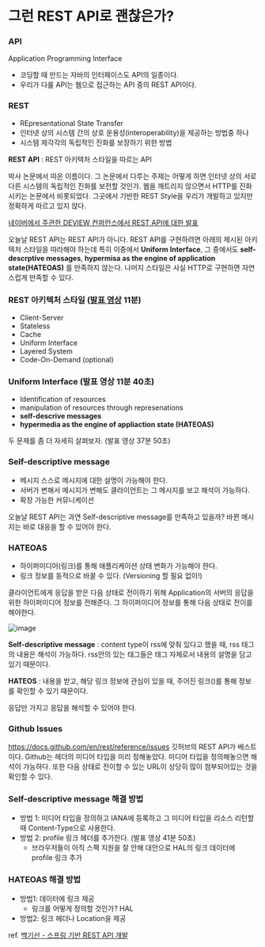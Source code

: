 # 그런 REST API로 괜찮은가?

### API
Application Programming Interface
- 코딩할 때 만드는 자바의 인터페이스도 API의 일종이다.
- 우리가 다룰 API는 웹으로 접근하는 API 중의 REST API이다.

### REST
- REpresentational State Transfer
- 인터넷 상의 시스템 간의 상호 운용성(interoperability)을 제공하는 방법중 하나
- 시스템 제각각의 독립적인 진화를 보장하기 위한 방법

**REST API** : REST 아키텍처 스타일을 따르는 API


박사 논문에서 따온 이름이다. 그 논문에서 다루는 주제는 어떻게 하면 인터넷 상의 서로다른 시스템의 독립적인 진화를 보전할 것인가. 웹을 깨트리지 않으면서 HTTP를 진화시키는 논문에서 비롯되었다.
그곳에서 기반한 REST Style을 우리가 개발하고 있지만 정확하게 따르고 있지 않다.

[네이버에서 주관한 DEVIEW 컨퍼런스에서 REST API에 대한 발표](https://deview.kr/2017/schedule/212?lang=ko)
 
오늘날 REST API는 REST API가 아니다. REST API를 구현하려면 아래의 제시된 아키텍처 스타일을 따라해야 하는데 특히 이중에서 **Uniform Interface**, 그 중에서도 **self-descrptive messages**, **hypermisa as the engine of application state(HATEOAS)** 를 만족하지 않는다. 나머지 스타일은 사실 HTTP로 구현하면 자연스럽게 만족할 수 있다.

### REST 아키텍처 스타일 ([발표 영상](https://www.youtube.com/watch?v=RP_f5dMoHFc) 11분)
- Client-Server
- Stateless
- Cache
- Uniform Interface
- Layered System
- Code-On-Demand (optional)
 
### Uniform Interface (발표 영상 11분 40초)
- Identification of resources
- manipulation of resources through represenations
- **self-descrive messages**
- **hypermedia as the engine of appliaction state (HATEOAS)**

두 문제를 좀 더 자세히 살펴보자. (발표 영상 37분 50초)
### Self-descriptive message
- 메시지 스스로 메시지에 대한 설명이 가능해야 한다.
- 서버가 변해서 메시지가 변해도 클라이언트는 그 메시지를 보고 해석이 가능하다.
- 확장 가능한 커뮤니케이션

오늘날 REST API는 과연 Self-descriptive message를 만족하고 있을까? 바뀐 메시지는 바로 대응을 할 수 있어야 한다.

### HATEOAS
- 하이퍼미디어(링크)를 통해 애플리케이션 상태 변화가 가능해야 한다.
- 링크 정보를 동적으로 바꿀 수 있다. (Versioning 할 필요 없이!)

클라이언트에게 응답을 받은 다음 상태로 전이하기 위해 Application의 서버의 응답을 위한 하이퍼미디어 정보를 전해준다. 그 하이퍼미디어 정보를 통해 다음 상태로 전이를 해야한다.

![image](https://user-images.githubusercontent.com/66561524/189549972-bf4e7525-15d9-4208-baf9-a047a03fb658.png)

**Self-descriptive message** : content type이 rss에 맞춰 있다고 했을 때, rss 태그의 내용은 해석이 가능하다. rss안의 있는 태그들은 태그 자체로서 내용의 설명을 담고 있기 때문이다.

**HATEOS** : 내용을 받고, 해당 링크 정보에 관심이 있을 때, 주어진 링크(<link></link>)를 통해 정보를 확인할 수 있기 때문이다.

응답만 가지고 응답을 해석할 수 있어야 한다.

### Github Issues
https://docs.github.com/en/rest/reference/issues
깃허브의 REST API가 베스트이다. Github는 헤더의 미디어 타입을 미리 정해놓았다. 미디어 타입을 정의해놓으면 해석이 가능하다. 또한 다음 상태로 전이할 수 있는 URL이 상당히 많이 첨부되어있는 것을 확인할 수 있다.

### Self-descriptive message 해결 방법 
- 방법 1: 미디어 타입을 정의하고 IANA에 등록하고 그 미디어 타입을 리소스 리턴할 때 Content-Type으로 사용한다.
- 방법 2: profile 링크 헤더를 추가한다. (발표 영상 41분 50초)
  - 브라우저들이 아직 스팩 지원을 잘 안해
대안으로 HAL의 링크 데이터에 profile 링크 추가 

 
### HATEOAS 해결 방법
- 방법1: 데이터에 링크 제공
  - 링크를 어떻게 정의할 것인가? HAL
- 방법2: 링크 헤더나 Location을 제공

ref. [백기선 - 스프링 기반 REST API 개발](https://www.inflearn.com/course/spring_rest-api)
